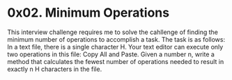 # 0x02. Minimum Operations
This interview challenge requires me to solve the cahllenge of finding
the minimum number of operations to accomplish a task. The task is as
follows:
In a text file, there is a single character H. Your text editor can execute only two operations in this file: Copy All and Paste. Given a number n, write a method that calculates the fewest number of operations needed to result in exactly n H characters in the file.